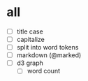 # all

- [ ] title case
- [ ] capitalize
- [ ] split into word tokens
- [ ] markdown (@marked)
- [ ] d3 graph
  - [ ] word count
